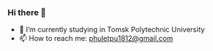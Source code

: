 ### Hi there 👋

- 🔭 I’m currently studying in Tomsk Polytechnic University
- 📫 How to reach me: phuletpu1812@gmail.com

<!--
**phule1812/phule1812** is a ✨ _special_ ✨ repository because its `README.md` (this file) appears on your GitHub profile.

Here are some ideas to get you started:

- 🔭 I’m currently studying in Tomsk Polytechnic University
- 🌱 I’m currently learning Data Science and Machine Learning
- 👯 I’m looking to collaborate on Machine Learning project
- 📫 How to reach me: phuletpu1812@gmail.com
-->
